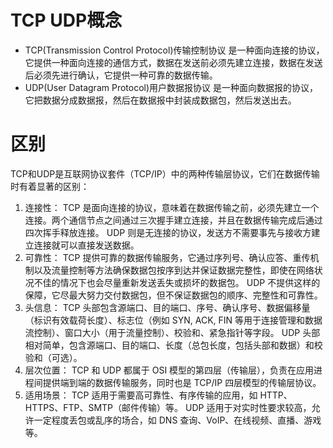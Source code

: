 # TCP UDP概念
- TCP(Transmission Control Protocol)传输控制协议
    是一种面向连接的协议，它提供一种面向连接的通信方式，数据在发送前必须先建立连接，数据在发送后必须先进行确认，它提供一种可靠的数据传输。
- UDP(User Datagram Protocol)用户数据报协议
  是一种面向数据报的协议，它把数据分成数据报，然后在数据报中封装成数据包，然后发送出去。

# 区别
TCP和UDP是互联网协议套件（TCP/IP）中的两种传输层协议，它们在数据传输时有着显著的区别：
1. 连接性：
TCP 是面向连接的协议，意味着在数据传输之前，必须先建立一个连接。两个通信节点之间通过三次握手建立连接，并且在数据传输完成后通过四次挥手释放连接。
UDP 则是无连接的协议，发送方不需要事先与接收方建立连接就可以直接发送数据。
2. 可靠性：
TCP 提供可靠的数据传输服务，它通过序列号、确认应答、重传机制以及流量控制等方法确保数据包按序到达并保证数据完整性，即使在网络状况不佳的情况下也会尽量重新发送丢失或损坏的数据包。
UDP 不提供这样的保障，它尽最大努力交付数据包，但不保证数据包的顺序、完整性和可靠性。
3. 头信息：
TCP 头部包含源端口、目的端口、序号、确认序号、数据偏移量（标识有效载荷长度）、标志位（例如 SYN, ACK, FIN 等用于连接管理和数据流控制）、窗口大小（用于流量控制）、校验和、紧急指针等字段。
UDP 头部相对简单，包含源端口、目的端口、长度（总包长度，包括头部和数据）和校验和（可选）。
4. 层次位置：
TCP 和 UDP 都属于 OSI 模型的第四层（传输层），负责在应用进程间提供端到端的数据传输服务，同时也是 TCP/IP 四层模型的传输层协议。
5. 适用场景：
TCP 适用于需要高可靠性、有序传输的应用，如 HTTP、HTTPS、FTP、SMTP（邮件传输）等。
UDP 适用于对实时性要求较高，允许一定程度丢包或乱序的场合，如 DNS 查询、VoIP、在线视频、直播、游戏等。